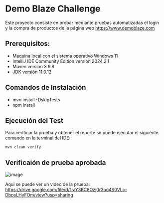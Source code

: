 # Demo Blaze Challenge

Este proyecto consiste en probar mediante pruebas automatizadas el login y la compra de productos de la página web https://www.demoblaze.com

## Prerequisitos:
  - Maquina local con el sistema operativo Windows 11
  - IntelliJ IDE Community Edition version 2024.2.1
  - Maven version 3.9.8
  - JDK versión 11.0.12

## Comandos de Instalación
  - mvn install -DskipTests
  - npm install

## Ejecución del Test
Para verificar la prueba y obtener el reporte se puede ejecutar el siguiente comando en la terminal del IDE:
  ```
  mvn clean verify
  ```
## Verificaión de prueba aprobada

![image](https://github.com/user-attachments/assets/cdb47d20-4c2c-422b-97b1-8927e74402a6)

Aqui se puede ver un video de la prueba: https://drive.google.com/file/d/1raY3KC8Ozj0r3bo4S0VLc-DbpsLHyFOm/view?usp=sharing 
